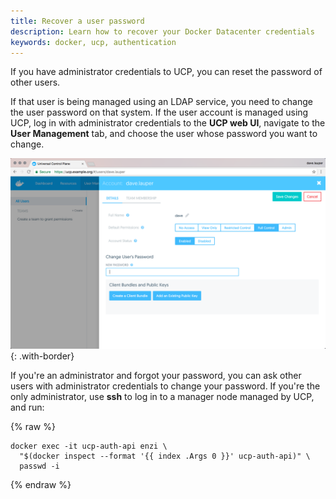 ```yaml
---
title: Recover a user password
description: Learn how to recover your Docker Datacenter credentials
keywords: docker, ucp, authentication
---
```


If you have administrator credentials to UCP, you can reset the password of
other users.

If that user is being managed using an LDAP service, you need to change the
user password on that system. If the user account is managed using UCP,
log in with administrator credentials to the **UCP web UI**, navigate to
the **User Management** tab, and choose the user whose password you want to change.

![](../../images/recover-a-user-password-1.png){: .with-border}

If you're an administrator and forgot your password, you can ask other users
with administrator credentials to change your password.
If you're the only administrator, use **ssh** to log in to a manager
node managed by UCP, and run:

{% raw %}
```none
docker exec -it ucp-auth-api enzi \
  "$(docker inspect --format '{{ index .Args 0 }}' ucp-auth-api)" \
  passwd -i
```
{% endraw %}
